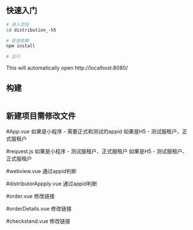## 快速入门

```bash
# 进入项目
cd distribution_-h5

# 安装依赖
npm install

# 运行

```

This will automatically open http://localhost:8080/

## 构建

```bash

```

## 新建项目需修改文件

#App.vue
如果是小程序 - 需要正式和测试的appid
如果是H5 - 测试服租户、正式服租户

#request.js
如果是小程序 - 测试服租户、正式服租户
如果是H5 - 测试服租户、正式服租户

#webview.vue
通过appid判断

#distributorAppply.vue
通过appid判断

#order.vue
修改链接

#orderDetails.vue
修改链接

#checkstand.vue
修改链接




